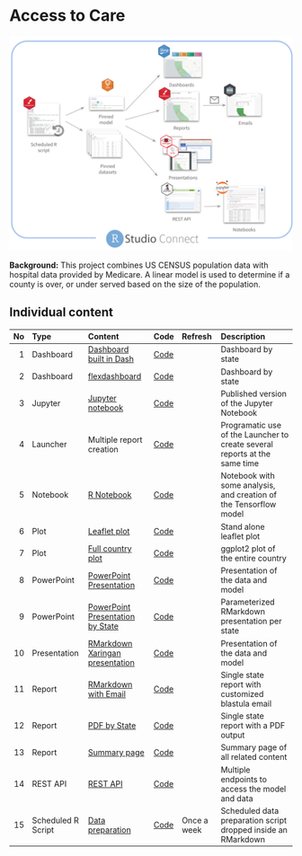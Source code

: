 
<!-- README.md is generated from README.Rmd. Please edit that file -->

# Access to Care

<!-- badges: start -->
<!-- badges: end -->

<img src="readme-files/access-to-care-diagram.png" width = "1000px">

**Background:** This project combines US CENSUS population data with
hospital data provided by Medicare. A linear model is used to determine
if a county is over, or under served based on the size of the
population.

## Individual content

|  No | Type               | Content                                                                                          | Code                                                                               | Refresh     | Description                                                                |
|----:|:-------------------|:-------------------------------------------------------------------------------------------------|:-----------------------------------------------------------------------------------|:------------|:---------------------------------------------------------------------------|
|   1 | Dashboard          | [Dashboard built in Dash](https://colorado.rstudio.com/rsc/access-to-care/dash/)                 | [Code](https://github.com/sol-eng/access-to-care/tree/master/dash)                 |             | Dashboard by state                                                         |
|   2 | Dashboard          | [flexdashboard](https://colorado.rstudio.com/rsc/access-to-care/dashboard/)                      | [Code](https://github.com/sol-eng/access-to-care/tree/master/flexdashboard)        |             | Dashboard by state                                                         |
|   3 | Jupyter            | [Jupyter notebook](https://colorado.rstudio.com/rsc/access-to-care/jupyter/)                     | [Code](https://github.com/sol-eng/access-to-care/tree/master/jupyter)              |             | Published version of the Jupyter Notebook                                  |
|   4 | Launcher           | Multiple report creation                                                                         | [Code](https://github.com/sol-eng/access-to-care/tree/master/launcher-programatic) |             | Programatic use of the Launcher to create several reports at the same time |
|   5 | Notebook           | [R Notebook](https://colorado.rstudio.com/rsc/access-to-care/notebook/)                          | [Code](https://github.com/sol-eng/access-to-care/tree/master/RNotebook)            |             | Notebook with some analysis, and creation of the Tensorflow model          |
|   6 | Plot               | [Leaflet plot](https://colorado.rstudio.com/rsc/access-to-care/leaflet/)                         | [Code](https://github.com/sol-eng/access-to-care/tree/master/htmlwidgets)          |             | Stand alone leaflet plot                                                   |
|   7 | Plot               | [Full country plot](https://colorado.rstudio.com/rsc/access-to-care/plot/)                       | [Code](https://github.com/sol-eng/access-to-care/tree/master/plot)                 |             | ggplot2 plot of the entire country                                         |
|   8 | PowerPoint         | [PowerPoint Presentation](https://colorado.rstudio.com/rsc/access-to-care/powerpoint/)           | [Code](https://github.com/sol-eng/access-to-care/tree/master/powerpoint)           |             | Presentation of the data and model                                         |
|   9 | PowerPoint         | [PowerPoint Presentation by State](https://colorado.rstudio.com/rsc/access-to-care/ppt-state/)   | [Code](https://github.com/sol-eng/access-to-care/tree/master/powerpoint-state)     |             | Parameterized RMarkdown presentation per state                             |
|  10 | Presentation       | [RMarkdown Xaringan presentation](https://colorado.rstudio.com/rsc/access-to-care/presentation/) | [Code](https://github.com/sol-eng/access-to-care/tree/master/presentation)         |             | Presentation of the data and model                                         |
|  11 | Report             | [RMarkdown with Email](https://colorado.rstudio.com/rsc/access-to-care/report/)                  | [Code](https://github.com/sol-eng/access-to-care/tree/master/RMarkdown-html)       |             | Single state report with customized blastula email                         |
|  12 | Report             | [PDF by State](https://colorado.rstudio.com/rsc/access-to-care/pdf/)                             | [Code](https://github.com/sol-eng/access-to-care/tree/master/RMarkdown-pdf)        |             | Single state report with a PDF output                                      |
|  13 | Report             | [Summary page](https://colorado.rstudio.com/rsc/access-to-care/overview/)                        | [Code](https://github.com/sol-eng/access-to-care/tree/master/connectwidgets)       |             | Summary page of all related content                                        |
|  14 | REST API           | [REST API](https://colorado.rstudio.com/rsc/access-to-care/api/)                                 | [Code](https://github.com/sol-eng/access-to-care/tree/master/plumber-api)          |             | Multiple endpoints to access the model and data                            |
|  15 | Scheduled R Script | [Data preparation](https://colorado.rstudio.com/rsc/access-to-care/data-preparation/)            | [Code](https://github.com/sol-eng/access-to-care/tree/master/RMarkdown-DataPrep)   | Once a week | Scheduled data preparation script dropped inside an RMarkdown              |
